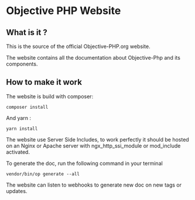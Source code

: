 # Objective PHP Website

## What is it ? 

This is the source of the official Objective-PHP.org website.

The website contains all the documentation about Objective-Php and its components.  

## How to make it work
The website is build with composer:
```
composer install
```
And yarn :
```
yarn install
```

The website use Server Side Includes, to work perfectly it should be hosted on an Nginx or Apache server with ngx_http_ssi_module or mod_include activated.

To generate the doc, run the following command in your terminal

```
vendor/bin/op generate --all
```

The website can listen to webhooks to generate new doc on new tags or updates.


